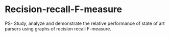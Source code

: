 # Recision-recall-F-measure
PS- Study, analyze and demonstrate the relative performance of state of art parsers using graphs of recision recall F-measure.
